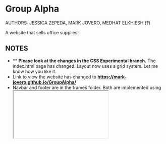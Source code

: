# Group Alpha
AUTHORS: JESSICA ZEPEDA, MARK JOVERO, MEDHAT ELKHIESH (**?**)

A website that sells office supplies!

## NOTES
- ** <b>Please look at the changes in the CSS Experimental branch.</b> The index.html page has changed. Layout now uses a grid system. Let me know how you like it.
- Link to view the website has changed to **https://mark-jovero.github.io/GroupAlpha/**
- Navbar and footer are in the frames folder. Both are implemented using <iframe> tag. In order to change a link, go to the frames folder and edit links there. This makes it easier to manage the website (ie, not having to go to each webpage to edit links).

## TODO [due n/a]
  - ~~finish websites/links~~
  - ~~Product art~~
  - *work on .css files
  - Replace product art with something more "modern"
  - Replace iFrames with javascript, once prof. Bierman allows use of js
  - *Add product page for each product* (and remove some (or all) of the boxes)
  - Work on logo
  - Create social media accounts?
  
 ## CONCEPTS/IDEAS
  - Your (Jessica) idea about a video as a background (?) for the home page. Looks like it matches well with our theme.
  - Colorize our overall theme. Gray seems too bland.
  
